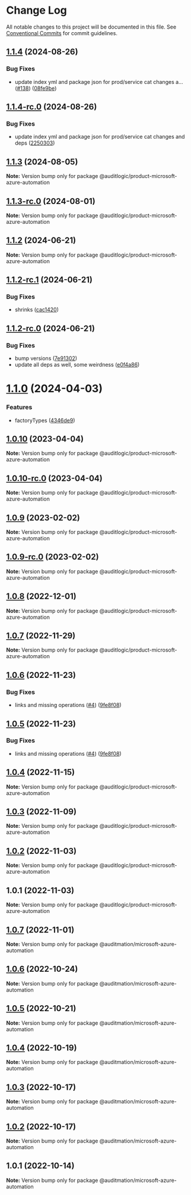 # Change Log

All notable changes to this project will be documented in this file.
See [Conventional Commits](https://conventionalcommits.org) for commit guidelines.

## [1.1.4](https://github.com/auditlogic/product/compare/@auditlogic/product-microsoft-azure-automation@1.1.3...@auditlogic/product-microsoft-azure-automation@1.1.4) (2024-08-26)


### Bug Fixes

* update index yml and package json for prod/service cat changes a… ([#138](https://github.com/auditlogic/product/issues/138)) ([08fe9be](https://github.com/auditlogic/product/commit/08fe9beb1c8457462a19bc69caa02e6212d97e1a))





## [1.1.4-rc.0](https://github.com/auditlogic/product/compare/@auditlogic/product-microsoft-azure-automation@1.1.3...@auditlogic/product-microsoft-azure-automation@1.1.4-rc.0) (2024-08-26)


### Bug Fixes

* update index yml and package json for prod/service cat changes and deps ([2250303](https://github.com/auditlogic/product/commit/225030363a363608240135b7ebed386b28f01e4b))





## [1.1.3](https://github.com/auditlogic/product/compare/@auditlogic/product-microsoft-azure-automation@1.1.2...@auditlogic/product-microsoft-azure-automation@1.1.3) (2024-08-05)

**Note:** Version bump only for package @auditlogic/product-microsoft-azure-automation





## [1.1.3-rc.0](https://github.com/auditlogic/product/compare/@auditlogic/product-microsoft-azure-automation@1.1.2...@auditlogic/product-microsoft-azure-automation@1.1.3-rc.0) (2024-08-01)

**Note:** Version bump only for package @auditlogic/product-microsoft-azure-automation





## [1.1.2](https://github.com/auditlogic/product/compare/@auditlogic/product-microsoft-azure-automation@1.1.2-rc.1...@auditlogic/product-microsoft-azure-automation@1.1.2) (2024-06-21)

**Note:** Version bump only for package @auditlogic/product-microsoft-azure-automation





## [1.1.2-rc.1](https://github.com/auditlogic/product/compare/@auditlogic/product-microsoft-azure-automation@1.1.2-rc.0...@auditlogic/product-microsoft-azure-automation@1.1.2-rc.1) (2024-06-21)


### Bug Fixes

* shrinks ([cac1420](https://github.com/auditlogic/product/commit/cac14200fefcd8183ab69fe89a47bd3f70f563e9))





## [1.1.2-rc.0](https://github.com/auditlogic/product/compare/@auditlogic/product-microsoft-azure-automation@1.1.0...@auditlogic/product-microsoft-azure-automation@1.1.2-rc.0) (2024-06-21)


### Bug Fixes

* bump versions ([7e91302](https://github.com/auditlogic/product/commit/7e913023b8b312150ed7762c32fbbe616be71de5))
* update all deps as well, some weirdness ([e0f4a86](https://github.com/auditlogic/product/commit/e0f4a864714e2d3de6bbf3da014d5312fe53be2f))





# [1.1.0](https://github.com/auditlogic/product/compare/@auditlogic/product-microsoft-azure-automation@1.0.10...@auditlogic/product-microsoft-azure-automation@1.1.0) (2024-04-03)


### Features

* factoryTypes ([4346de9](https://github.com/auditlogic/product/commit/4346de92693aee892fccf725338ffc7b80ab182b))





## [1.0.10](https://github.com/auditlogic/product/compare/@auditlogic/product-microsoft-azure-automation@1.0.9...@auditlogic/product-microsoft-azure-automation@1.0.10) (2023-04-04)

**Note:** Version bump only for package @auditlogic/product-microsoft-azure-automation





## [1.0.10-rc.0](https://github.com/auditlogic/product/compare/@auditlogic/product-microsoft-azure-automation@1.0.9...@auditlogic/product-microsoft-azure-automation@1.0.10-rc.0) (2023-04-04)

**Note:** Version bump only for package @auditlogic/product-microsoft-azure-automation





## [1.0.9](https://github.com/auditlogic/product/compare/@auditlogic/product-microsoft-azure-automation@1.0.8...@auditlogic/product-microsoft-azure-automation@1.0.9) (2023-02-02)

**Note:** Version bump only for package @auditlogic/product-microsoft-azure-automation





## [1.0.9-rc.0](https://github.com/auditlogic/product/compare/@auditlogic/product-microsoft-azure-automation@1.0.8...@auditlogic/product-microsoft-azure-automation@1.0.9-rc.0) (2023-02-02)

**Note:** Version bump only for package @auditlogic/product-microsoft-azure-automation





## [1.0.8](https://github.com/auditlogic/product/compare/@auditlogic/product-microsoft-azure-automation@1.0.7...@auditlogic/product-microsoft-azure-automation@1.0.8) (2022-12-01)

**Note:** Version bump only for package @auditlogic/product-microsoft-azure-automation





## [1.0.7](https://github.com/auditlogic/product/compare/@auditlogic/product-microsoft-azure-automation@1.0.6...@auditlogic/product-microsoft-azure-automation@1.0.7) (2022-11-29)

**Note:** Version bump only for package @auditlogic/product-microsoft-azure-automation





## [1.0.6](https://github.com/auditlogic/product/compare/@auditlogic/product-microsoft-azure-automation@1.0.4...@auditlogic/product-microsoft-azure-automation@1.0.6) (2022-11-23)


### Bug Fixes

* links and missing operations ([#4](https://github.com/auditlogic/product/issues/4)) ([9fe8f08](https://github.com/auditlogic/product/commit/9fe8f08fe7c57fdb79f991ac35bd6ac2e7dcad38))





## [1.0.5](https://github.com/auditlogic/product/compare/@auditlogic/product-microsoft-azure-automation@1.0.4...@auditlogic/product-microsoft-azure-automation@1.0.5) (2022-11-23)


### Bug Fixes

* links and missing operations ([#4](https://github.com/auditlogic/product/issues/4)) ([9fe8f08](https://github.com/auditlogic/product/commit/9fe8f08fe7c57fdb79f991ac35bd6ac2e7dcad38))





## [1.0.4](https://github.com/auditlogic/product/compare/@auditlogic/product-microsoft-azure-automation@1.0.3...@auditlogic/product-microsoft-azure-automation@1.0.4) (2022-11-15)

**Note:** Version bump only for package @auditlogic/product-microsoft-azure-automation





## [1.0.3](https://github.com/auditlogic/product/compare/@auditlogic/product-microsoft-azure-automation@1.0.2...@auditlogic/product-microsoft-azure-automation@1.0.3) (2022-11-09)

**Note:** Version bump only for package @auditlogic/product-microsoft-azure-automation





## [1.0.2](https://github.com/auditlogic/product/compare/@auditlogic/product-microsoft-azure-automation@1.0.1...@auditlogic/product-microsoft-azure-automation@1.0.2) (2022-11-03)

**Note:** Version bump only for package @auditlogic/product-microsoft-azure-automation





## 1.0.1 (2022-11-03)

**Note:** Version bump only for package @auditlogic/product-microsoft-azure-automation





## [1.0.7](https://github.com/auditmation/store-content/compare/@auditmation/microsoft-azure-automation@1.0.6...@auditmation/microsoft-azure-automation@1.0.7) (2022-11-01)

**Note:** Version bump only for package @auditmation/microsoft-azure-automation





## [1.0.6](https://github.com/auditmation/store-content/compare/@auditmation/microsoft-azure-automation@1.0.5...@auditmation/microsoft-azure-automation@1.0.6) (2022-10-24)

**Note:** Version bump only for package @auditmation/microsoft-azure-automation





## [1.0.5](https://github.com/auditmation/store-content/compare/@auditmation/microsoft-azure-automation@1.0.4...@auditmation/microsoft-azure-automation@1.0.5) (2022-10-21)

**Note:** Version bump only for package @auditmation/microsoft-azure-automation





## [1.0.4](https://github.com/auditmation/store-content/compare/@auditmation/microsoft-azure-automation@1.0.3...@auditmation/microsoft-azure-automation@1.0.4) (2022-10-19)

**Note:** Version bump only for package @auditmation/microsoft-azure-automation





## [1.0.3](https://github.com/auditmation/store-content/compare/@auditmation/microsoft-azure-automation@1.0.2...@auditmation/microsoft-azure-automation@1.0.3) (2022-10-17)

**Note:** Version bump only for package @auditmation/microsoft-azure-automation





## [1.0.2](https://github.com/auditmation/store-content/compare/@auditmation/microsoft-azure-automation@1.0.1...@auditmation/microsoft-azure-automation@1.0.2) (2022-10-17)

**Note:** Version bump only for package @auditmation/microsoft-azure-automation





## 1.0.1 (2022-10-14)

**Note:** Version bump only for package @auditmation/microsoft-azure-automation
